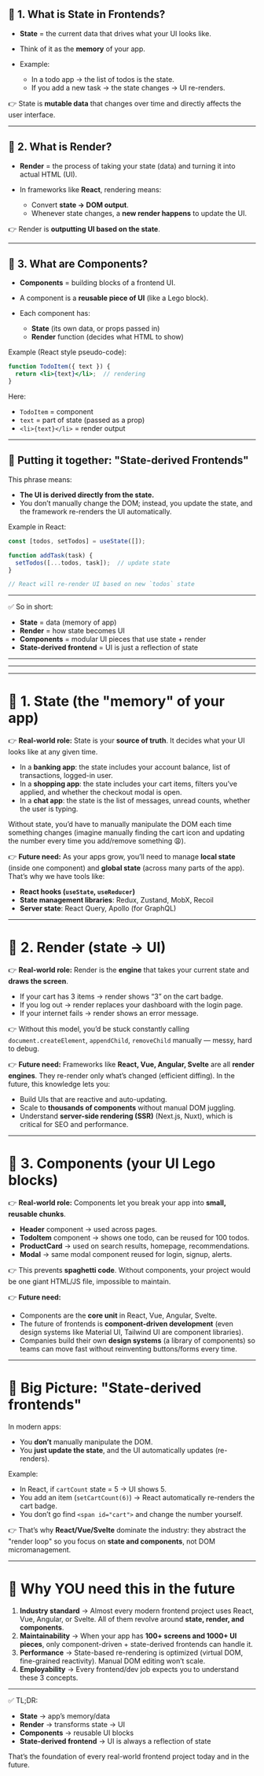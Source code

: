 ## 🔹 1. What is **State** in Frontends?

* **State** = the current data that drives what your UI looks like.
* Think of it as the **memory** of your app.
* Example:

  * In a todo app → the list of todos is the state.
  * If you add a new task → the state changes → UI re-renders.

👉 State is **mutable data** that changes over time and directly affects the user interface.

---

## 🔹 2. What is **Render**?

* **Render** = the process of taking your state (data) and turning it into actual HTML (UI).
* In frameworks like **React**, rendering means:

  * Convert **state → DOM output**.
  * Whenever state changes, a **new render happens** to update the UI.

👉 Render is **outputting UI based on the state**.

---

## 🔹 3. What are **Components**?

* **Components** = building blocks of a frontend UI.
* A component is a **reusable piece of UI** (like a Lego block).
* Each component has:

  * **State** (its own data, or props passed in)
  * **Render** function (decides what HTML to show)

Example (React style pseudo-code):

```jsx
function TodoItem({ text }) {
  return <li>{text}</li>;  // rendering
}
```

Here:

* `TodoItem` = component
* `text` = part of state (passed as a prop)
* `<li>{text}</li>` = render output

---

## 🔹 Putting it together: "State-derived Frontends"

This phrase means:

* **The UI is derived directly from the state.**
* You don’t manually change the DOM; instead, you update the state, and the framework re-renders the UI automatically.

Example in React:

```jsx
const [todos, setTodos] = useState([]);

function addTask(task) {
  setTodos([...todos, task]);  // update state
}

// React will re-render UI based on new `todos` state
```

---

✅ So in short:

* **State** = data (memory of app)
* **Render** = how state becomes UI
* **Components** = modular UI pieces that use state + render
* **State-derived frontend** = UI is just a reflection of state



---
---
---



# 🔹 1. **State** (the "memory" of your app)

👉 **Real-world role:**
State is your **source of truth**. It decides what your UI looks like at any given time.

* In a **banking app**: the state includes your account balance, list of transactions, logged-in user.
* In a **shopping app**: the state includes your cart items, filters you’ve applied, and whether the checkout modal is open.
* In a **chat app**: the state is the list of messages, unread counts, whether the user is typing.

Without state, you’d have to manually manipulate the DOM each time something changes (imagine manually finding the cart icon and updating the number every time you add/remove something 😩).

👉 **Future need:**
As your apps grow, you’ll need to manage **local state** (inside one component) and **global state** (across many parts of the app). That’s why we have tools like:

* **React hooks (`useState`, `useReducer`)**
* **State management libraries**: Redux, Zustand, MobX, Recoil
* **Server state**: React Query, Apollo (for GraphQL)

---

# 🔹 2. **Render** (state → UI)

👉 **Real-world role:**
Render is the **engine** that takes your current state and **draws the screen**.

* If your cart has 3 items → render shows “3” on the cart badge.
* If you log out → render replaces your dashboard with the login page.
* If your internet fails → render shows an error message.

👉 Without this model, you’d be stuck constantly calling `document.createElement`, `appendChild`, `removeChild` manually — messy, hard to debug.

👉 **Future need:**
Frameworks like **React, Vue, Angular, Svelte** are all **render engines**. They re-render only what’s changed (efficient diffing).
In the future, this knowledge lets you:

* Build UIs that are reactive and auto-updating.
* Scale to **thousands of components** without manual DOM juggling.
* Understand **server-side rendering (SSR)** (Next.js, Nuxt), which is critical for SEO and performance.

---

# 🔹 3. **Components** (your UI Lego blocks)

👉 **Real-world role:**
Components let you break your app into **small, reusable chunks**.

* **Header** component → used across pages.
* **TodoItem** component → shows one todo, can be reused for 100 todos.
* **ProductCard** → used on search results, homepage, recommendations.
* **Modal** → same modal component reused for login, signup, alerts.

👉 This prevents **spaghetti code**. Without components, your project would be one giant HTML/JS file, impossible to maintain.

👉 **Future need:**

* Components are the **core unit** in React, Vue, Angular, Svelte.
* The future of frontends is **component-driven development** (even design systems like Material UI, Tailwind UI are component libraries).
* Companies build their own **design systems** (a library of components) so teams can move fast without reinventing buttons/forms every time.

---

# 🔹 Big Picture: "State-derived frontends"

In modern apps:

* You **don’t** manually manipulate the DOM.
* You **just update the state**, and the UI automatically updates (re-renders).

Example:

* In React, if `cartCount` state = 5 → UI shows 5.
* You add an item (`setCartCount(6)`) → React automatically re-renders the cart badge.
* You don’t go find `<span id="cart">` and change the number yourself.

👉 That’s why **React/Vue/Svelte** dominate the industry:
they abstract the "render loop" so you focus on **state and components**, not DOM micromanagement.

---

# 🔹 Why YOU need this in the future

1. **Industry standard** → Almost every modern frontend project uses React, Vue, Angular, or Svelte. All of them revolve around **state, render, and components**.
2. **Maintainability** → When your app has **100+ screens and 1000+ UI pieces**, only component-driven + state-derived frontends can handle it.
3. **Performance** → State-based re-rendering is optimized (virtual DOM, fine-grained reactivity). Manual DOM editing won’t scale.
4. **Employability** → Every frontend/dev job expects you to understand these 3 concepts.

---

✅ TL;DR:

* **State** → app’s memory/data
* **Render** → transforms state → UI
* **Components** → reusable UI blocks
* **State-derived frontend** → UI is always a reflection of state

That’s the foundation of every real-world frontend project today and in the future.
